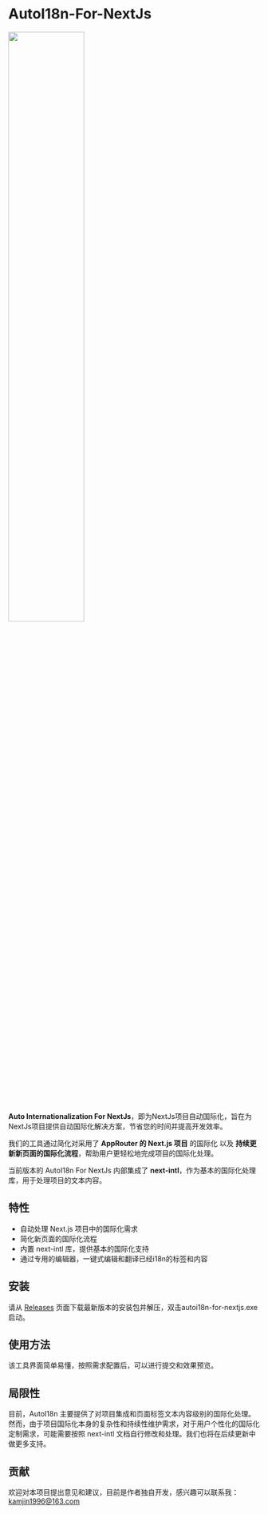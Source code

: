 # AutoI18n-For-NextJs

<img src="https://media.autoi18n.dev/autoi18n_logo_black.png" width = 55%>

**Auto Internationalization For NextJs**，即为NextJs项目自动国际化，旨在为NextJs项目提供自动国际化解决方案，节省您的时间并提高开发效率。

我们的工具通过简化对采用了 **AppRouter 的 Next.js 项目** 的国际化 以及 **持续更新新页面的国际化流程**，帮助用户更轻松地完成项目的国际化处理。

当前版本的 AutoI18n For NextJs 内部集成了 **next-intl**，作为基本的国际化处理库，用于处理项目的文本内容。

## 特性

- 自动处理 Next.js 项目中的国际化需求
- 简化新页面的国际化流程
- 内置 next-intl 库，提供基本的国际化支持
- 通过专用的编辑器，一键式编辑和翻译已经i18n的标签和内容

## 安装

请从 [Releases](./releases) 页面下载最新版本的安装包并解压，双击autoi18n-for-nextjs.exe启动。

## 使用方法

该工具界面简单易懂，按照需求配置后，可以进行提交和效果预览。

## 局限性
目前，AutoI18n 主要提供了对项目集成和页面标签文本内容级别的国际化处理。然而，由于项目国际化本身的复杂性和持续性维护需求，对于用户个性化的国际化定制需求，可能需要按照 next-intl 文档自行修改和处理。我们也将在后续更新中做更多支持。

## 贡献
欢迎对本项目提出意见和建议，目前是作者独自开发，感兴趣可以联系我：kamjin1996@163.com
